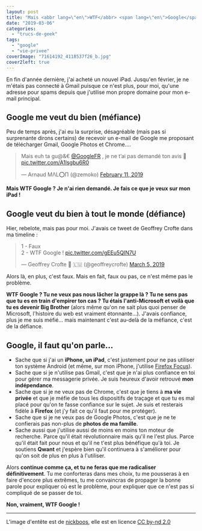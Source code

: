 ```yaml
---
layout: post
title: "Mais <abbr lang=\"en\">WTF</abbr> <span lang=\"en\">Google</span>&nbsp;?"
date: "2019-03-06"
categories: 
  - "trucs-de-geek"
tags: 
  - "google"
  - "vie-privee"
coverImage: "71614192_4118537f26_b.jpg"
cover2left: true
---
```


En fin d'année dernière, j'ai acheté un nouvel iPad. Jusqu'en février, je ne m'étais pas connecté à Gmail puisque ce n'est plus, pour moi, qu'une adresse pour spams depuis que j'utilise mon propre domaine pour mon e-mail principal.

## Google me veut du bien (méfiance)

Peu de temps après, j'ai eu la surprise, désagréable (mais pas si surprenante dirons certains) de recevoir un e-mail de Google me proposant de télécharger Gmail, Google Photos et Chrome....

<blockquote class="twitter-tweet" data-lang="en"><p lang="fr" dir="ltr">Mais euh ta gu@&amp;€ <a href="https://twitter.com/GoogleFR?ref_src=twsrc%5Etfw">@GoogleFR</a> , je ne t’ai pas demandé ton avis 🤬 <a href="https://t.co/A1lsgbu6R0">pic.twitter.com/A1lsgbu6R0</a></p>— Arnaud MΛL⭕П (@zemoko) <a href="https://twitter.com/zemoko/status/1095075844798726144?ref_src=twsrc%5Etfw">February 11, 2019</a></blockquote>

  

**Mais WTF Google ? Je n'ai rien demandé. Je fais ce que je veux sur mon iPad !**

## Google veut du bien à tout le monde (défiance)

Hier, rebelote, mais pas pour moi. J'avais ce tweet de Geoffrey Crofte dans ma timeline :

<blockquote class="twitter-tweet" data-lang="en"><p lang="fr" dir="ltr">1 - Faux<br>2 - WTF Google ! <a href="https://t.co/gEEu5QIN7U">pic.twitter.com/gEEu5QIN7U</a></p>— Geoffrey Crofte 🐲 🇱🇺 (@geoffreycrofte) <a href="https://twitter.com/geoffreycrofte/status/1102990625270579201?ref_src=twsrc%5Etfw">March 5, 2019</a></blockquote>

Alors là, en plus, c'est faux. Mais en fait, faux ou pas, ce n'est même pas le problème.

**WTF Google ? Tu ne veux pas nous lâcher la grappe là ? Tu ne sens pas que tu es en train d'empirer ton cas ? Tu étais l'anti-Microsoft et voilà que tu es devenir Big Brother** (alors même qu'on ne sait plus quoi penser de Microsoft, l'histoire du web est vraiment étonnante...). J'avais confiance, plus je me suis méfié... mais maintenant c'est au-delà de la méfiance, c'est de la défiance.

## Google, il faut qu'on parle...

- Sache que si j'ai un **iPhone, un iPad**, c'est justement pour ne pas utiliser ton système Android (et même, sur mon iPhone, j'utilise [Firefox Focus](/2016/11/firefox-focus-devient-un-navigateur-mais-continue-de-proteger-votre-vie-privee/)).
- Sache que si je n'utilise pas Gmail, c'est que je n'ai plus confiance en toi pour gérer ma messagerie privée. Je suis heureux d'avoir retrouvé **mon indépendance**.
- Sache que si je ne veux pas de Chrome, c'est que je tiens à **ma vie privée** et que je méfie de tous les dispositifs de traçage et que tu es mal placé pour qu'on te fasse confiance sur le sujet. Je suis et resterais fidèle à **Firefox** (et j'y fait ce qu'il faut pour me protéger).
- Sache que si je ne veux pas de Google Photos, c'est que je ne te confierais pas non-plus de **photos de ma famille**.
- Sache aussi que j'utilise aussi de moins en moins ton moteur de recherche. Parce qu'il était révolutionnaire mais qu'il ne l'est plus. Parce qu'il était fait pour nous et qu'il ne t'est plus bénéfique qu'à toi. Je soutiens **Qwant** et j'espère bien qu'il continuera à s'améliorer pour qu'on soit de plus en plus à l'utiliser.

Alors **continue comme ça, et tu ne feras que me radicaliser définitivement**. Tu me conforteras dans mes choix, tu me pousseras à en faire d'encore plus extrêmes, tu me convaincras de propager la bonne parole pour expliquer où est le problème, pour expliquer que ce n'est pas si compliqué de se passer de toi.

**Non, vraiment, WTF Google !**

* * *

L'image d'entête est de [nickboos](https://www.flickr.com/photos/53092886@N00), elle est en licence [CC by-nd 2.0](https://creativecommons.org/licenses/by-nd/2.0)

<script async src="https://platform.twitter.com/widgets.js" charset="utf-8"></script>
